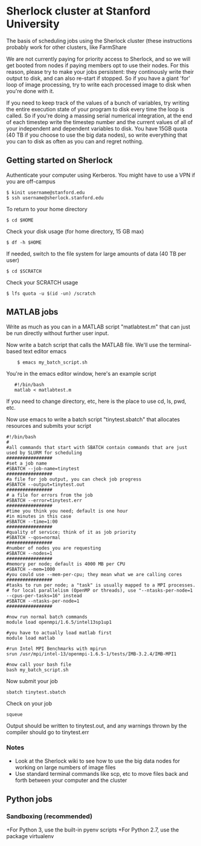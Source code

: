 # Sherlock cluster at Stanford University

The basis of scheduling jobs using the Sherlock cluster (these instructions probably work for other clusters, like FarmShare 

We are not currently paying for priority access to Sherlock, and so we will get booted from nodes if paying members opt to use their nodes. For this reason, please try to make your jobs persistent: they continously write their output to disk, and can also re-start if stopped. So if you have a giant 'for' loop of image processing, try to write each processed image to disk when you're done with it. 

If you need to keep track of the values of a bunch of variables, try writing the entire execution state of your program to disk every time the loop is called. So if you're doing a massing serial numerical integration, at the end of each timestep write the timestep number and the current values of all of your independent and dependent variables to disk. You have 15GB quota (40 TB if you choose to use the big data nodes), so write everything that you can to disk as often as you can and regret nothing.

## Getting started on Sherlock

Authenticate your computer using Kerberos. You might have to use a VPN if you are off-campus

	$ kinit username@stanford.edu
	$ ssh username@sherlock.stanford.edu

To return to your home directory

	$ cd $HOME

Check your disk usage (for home directory, 15 GB max)

	$ df -h $HOME

If needed, switch to the file system for large amounts of data (40 TB per user)

	$ cd $SCRATCH

Check your SCRATCH usage

	$ lfs quota -u $(id -un) /scratch

## MATLAB jobs

Write as much as you can in a MATLAB script "matlabtest.m" that can just be run directly without further user input.

Now write a batch script that calls the MATLAB file. We'll use the terminal-based text editor emacs

    	$ emacs my_batch_script.sh

You're in the emacs editor window, here's an example script

       #!/bin/bash                                                                                                 
       matlab < matlabtest.m

If you need to change directory, etc, here is the place to use cd, ls, pwd, etc.

Now use emacs to write a batch script "tinytest.sbatch" that allocates resources and submits your script

	#!/bin/bash                                                                                                   
	#                                                                                                             
	#all commands that start with SBATCH contain commands that are just used by SLURM for scheduling              
	#################                                                                                             
	#set a job name                                                                                               
	#SBATCH --job-name=tinytest                                                                                   
	#################                                                                                             
	#a file for job output, you can check job progress                                                            
	#SBATCH --output=tinytest.out                                                                                 
	#################                                                                                             
	# a file for errors from the job                                                                              
	#SBATCH --error=tinytest.err                                                                                  
	#################                                                                                             
	#time you think you need; default is one hour                                                                 
	#in minutes in this case                                                                                      
	#SBATCH --time=1:00                                                                                           
	#################                                                                                             
	#quality of service; think of it as job priority                                                              
	#SBATCH --qos=normal                                                                                          
	#################                                                                                             
	#number of nodes you are requesting                                                                           
	#SBATCH --nodes=1                                                                                             
	#################                                                                                             
	#memory per node; default is 4000 MB per CPU                                                                  
	#SBATCH --mem=1000                                                                                            
	#you could use --mem-per-cpu; they mean what we are calling cores                                             
	#################                                                                                             
	#tasks to run per node; a "task" is usually mapped to a MPI processes.                                        
	# for local parallelism (OpenMP or threads), use "--ntasks-per-node=1 --cpus-per-tasks=16" instead            
	#SBATCH --ntasks-per-node=1                                                                                   
	#################                                                                                             

	#now run normal batch commands                                                                                
	module load openmpi/1.6.5/intel13sp1up1
	
	#you have to actually load matlab first
	module load matlab

	#run Intel MPI Benchmarks with mpirun                                                                         
	srun /usr/mpi/intel-13/openmpi-1.6.5-1/tests/IMB-3.2.4/IMB-MPI1

	#now call your bash file
	bash my_batch_script.sh

Now submit your job

	sbatch tinytest.sbatch

Check on your job

	squeue

Output should be written to tinytest.out, and any warnings thrown by the compiler should go to tinytest.err

### Notes

+ Look at the Sherlock wiki to see how to use the big data nodes for working on large numbers of image files
+ Use standard terminal commands like scp, etc to move files back and forth between your computer and the cluster



## Python jobs

### Sandboxing (recommended)

+For Python 3, use the built-in pyenv scripts
+For Python 2.7, use the package virtualenv


